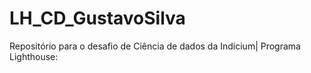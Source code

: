 # LH_CD_GustavoSilva
Repositório para o desafio de Ciência de dados da Indicium| Programa Lighthouse:
